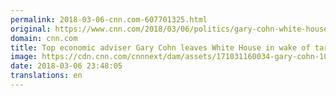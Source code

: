```yaml
---
permalink: 2018-03-06-cnn.com-607701325.html
original: https://www.cnn.com/2018/03/06/politics/gary-cohn-white-house-tariffs/index.html
domain: cnn.com
title: Top economic adviser Gary Cohn leaves White House in wake of tariff rift
image: https://cdn.cnn.com/cnnnext/dam/assets/171031160034-gary-cohn-10-31-2017-super-tease.jpg
date: 2018-03-06 23:48:05
translations: en
---
```


